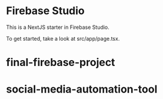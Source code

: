 # Firebase Studio

This is a NextJS starter in Firebase Studio.

To get started, take a look at src/app/page.tsx.
# final-firebase-project
# social-media-automation-tool
